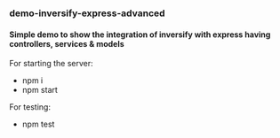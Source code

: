 ### demo-inversify-express-advanced
#### Simple demo to show the integration of inversify with express having controllers, services &amp; models
 For starting the server: 
 - npm i
 - npm start
 
 For testing:
 - npm test
